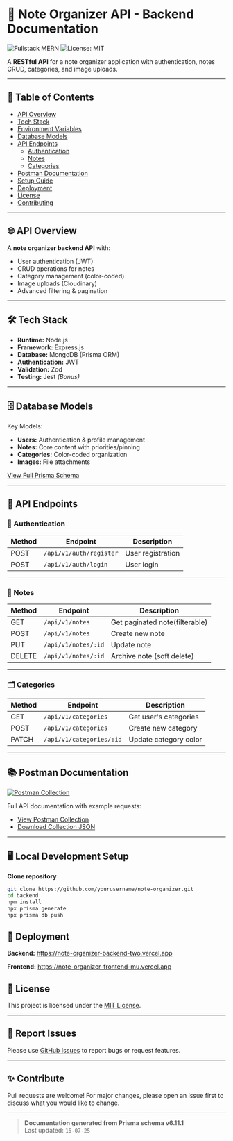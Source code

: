 # 📝 Note Organizer API - Backend Documentation

![Fullstack MERN](https://img.shields.io/badge/Fullstack-MERN-green?logo=react&logoColor=white)
![License: MIT](https://img.shields.io/badge/License-MIT-yellow.svg)

A **RESTful API** for a note organizer application with authentication, notes CRUD, categories, and image uploads.

---

## 📑 Table of Contents

- [API Overview](#api-overview)
- [Tech Stack](#tech-stack)
- [Environment Variables](#environment-variables)
- [Database Models](#database-models)
- [API Endpoints](#api-endpoints)
  - [Authentication](#authentication)
  - [Notes](#notes)
  - [Categories](#categories)
- [Postman Documentation](#postman-documentation)
- [Setup Guide](#setup-guide)
- [Deployment](#deployment)
- [License](#license)
- [Contributing](#contributing)

---

## 🌐 API Overview

A **note organizer backend API** with:

- User authentication (JWT)
- CRUD operations for notes
- Category management (color-coded)
- Image uploads (Cloudinary)
- Advanced filtering & pagination

---

## 🛠 Tech Stack

- **Runtime:** Node.js
- **Framework:** Express.js
- **Database:** MongoDB (Prisma ORM)
- **Authentication:** JWT
- **Validation:** Zod
- **Testing:** Jest _(Bonus)_

---

## 🗄 Database Models

Key Models:

- **Users:** Authentication & profile management
- **Notes:** Core content with priorities/pinning
- **Categories:** Color-coded organization
- **Images:** File attachments

[View Full Prisma Schema](./prisma/schema.prisma)

---

## 🔌 API Endpoints

### 🛂 Authentication

| Method | Endpoint                | Description        |
| ------ | ----------------------- | ------------------ |
| POST   | `/api/v1/auth/register` | User registration  |
| POST   | `/api/v1/auth/login`    | User login         |

---

### 📝 Notes

| Method | Endpoint            | Description                   |
| ------ | ------------------- | ------------------------------|
| GET    | `/api/v1/notes`     | Get paginated note(filterable)|
| POST   | `/api/v1/notes`     | Create new note               |
| PUT    | `/api/v1/notes/:id` | Update note                   |
| DELETE | `/api/v1/notes/:id` | Archive note (soft delete)    |

---

### 🗂 Categories

| Method | Endpoint                  | Description            |
| ------ | ------------------------- | ---------------------- |
| GET    | `/api/v1/categories`      | Get user's categories  |
| POST   | `/api/v1/categories`      | Create new category    |
| PATCH  | `/api/v1/categories/:id`  | Update category color  |

---


## 📚 Postman Documentation

[![Postman Collection](https://run.pstmn.io/button.svg)](https://documenter.getpostman.com/view/35080720/2sB34hHgQe)

Full API documentation with example requests:

- [View Postman Collection](https://documenter.getpostman.com/view/35080720/2sB34hHgQe)
- [Download Collection JSON](./postman/collection.json)

---

## 🖥 Local Development Setup

 **Clone repository**

   ```bash
   git clone https://github.com/yourusername/note-organizer.git
   cd backend
   npm install
   npx prisma generate
   npx prisma db push
   ```

## 🚀 Deployment
**Backend:** https://note-organizer-backend-two.vercel.app

**Frontend:** https://note-organizer-frontend-mu.vercel.app


## 📄 License

This project is licensed under the [MIT License](./LICENSE).

---

## 🐛 Report Issues

Please use [GitHub Issues](https://github.com/kj-rahil/note-organizer/issues) to report bugs or request features.

---

## ✨ Contribute

Pull requests are welcome! For major changes, please open an issue first to discuss what you would like to change.

---

> **Documentation generated from Prisma schema v6.11.1**  
> Last updated: `16-07-25`



